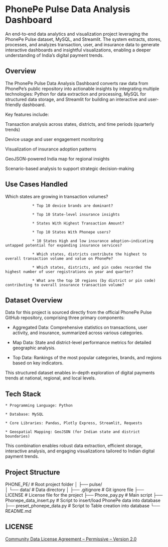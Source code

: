 # PhonePe Pulse Data Analysis Dashboard

An end-to-end data analytics and visualization project leveraging the PhonePe Pulse dataset, MySQL, and Streamlit. The system extracts, stores, processes, and analyzes transaction, user, and insurance data to generate interactive dashboards and insightful visualizations, enabling a deeper understanding of India’s digital payment trends.

## Overview

The PhonePe Pulse Data Analysis Dashboard converts raw data from PhonePe’s public repository into actionable insights by integrating multiple technologies: Python for data extraction and processing, MySQL for structured data storage, and Streamlit for building an interactive and user-friendly dashboard.

Key features include:

Transaction analysis across states, districts, and time periods (quarterly trends)

Device usage and user engagement monitoring

Visualization of insurance adoption patterns

GeoJSON-powered India map for regional insights

Scenario-based analysis to support strategic decision-making

## Use Cases Handled

Which states are growing in transaction volumes?
				
				* Top 10 device brands are dominant?
				
				* Top 10 State-level insurance insights
				
				* States With Highest Transaction Amount?
				
				* Top 10 States With Phonepe users?
				
				* 10 States High and low insurance adoption—indicating untapped potential for expanding insurance services?
				
				* Which states, districts contribute the highest to overall transaction volume and value on PhonePe?
				
				* Which states, districts, and pin codes recorded the highest number of user registrations on year and quarter?
				
				* What are the top 10 regions (by district or pin code) contributing to overall insurance transaction volume?

## Dataset Overview

Data for this project is sourced directly from the official PhonePe Pulse GitHub repository, comprising three primary components:

* Aggregated Data: Comprehensive statistics on transactions, user activity, and insurance, summarized across various categories.

* Map Data: State and district-level performance metrics for detailed geographic analysis.

* Top Data: Rankings of the most popular categories, brands, and regions based on key indicators.

This structured dataset enables in-depth exploration of digital payments trends at national, regional, and local levels.

## Tech Stack

	* Programming Language: Python
	
	* Database: MySQL
	
	* Core Libraries: Pandas, Plotly Express, Streamlit, Requests
	
	* Geospatial Mapping: GeoJSON (for Indian state and district boundaries)

This combination enables robust data extraction, efficient storage, interactive analysis, and engaging visualizations tailored to Indian digital payment trends.

## Project Structure

PHONE_PE/                      # Root project folder
│
├── pulse/                     
│   └── data/                  # Data directory 
│
├── .gitignore                 # Git ignore file 
├── LICENSE                    # License file for the project
├── Phone_pay.py               # Main script 
├── Phonepe_data_insert.py     # Script to insert/load PhonePe data into database
├── preset_phonepe_data.py     # Script to Table creation into database
└── README.md     







## LICENSE

[Community Data License Agreement – Permissive – Version 2.0](https://github.com/PhonePe/pulse/blob/master/LICENSE)




